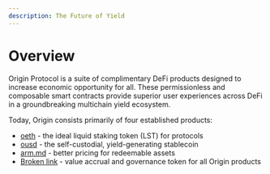 ```yaml
---
description: The Future of Yield
---
```


# Overview

Origin Protocol is a suite of complimentary DeFi products designed to increase economic opportunity for all. These permissionless and composable smart contracts provide superior user experiences across DeFi in a groundbreaking multichain yield ecosystem.

Today, Origin consists primarily of four established products:

* [oeth](protocol/oeth/ "mention") - the ideal liquid staking token (LST) for protocols
* [ousd](protocol/ousd/ "mention") - the self-custodial, yield-generating stablecoin
* [arm.md](protocol/arm.md "mention") - better pricing for redeemable assets
* [Broken link](broken-reference "mention") - value accrual and governance token for all Origin products
